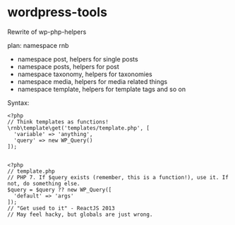 # wordpress-tools
Rewrite of wp-php-helpers

plan: namespace rnb
  - namespace post, helpers for single posts
  - namespace posts, helpers for post
  - namespace taxonomy, helpers for taxonomies
  - namespace media, helpers for media related things 
  - namespace template, helpers for template tags and so on
  
  
 Syntax: 
 ```
 <?php
 // Think templates as functions!
 \rnb\template\get('templates/template.php', [
   'variable' => 'anything',
   'query' => new WP_Query()
 ]);
 

 <?php
 // template.php
 // PHP 7. If $query exists (remember, this is a function!), use it. If not, do something else.
 $query = $query ?? new WP_Query([ 
   'default' => 'args'
 ]); 
 // "Get used to it" - ReactJS 2013
 // May feel hacky, but globals are just wrong. 
  ```
